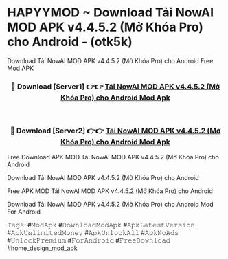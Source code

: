 # HAPYYMOD ~ Download Tải NowAI MOD APK v4.4.5.2 (Mở Khóa Pro) cho Android - (otk5k)
Download Tải NowAI MOD APK v4.4.5.2 (Mở Khóa Pro) cho Android Free Mod APK

<div align="center">
<h3>🔴 Download [Server1] 👉👉 <a href="https://apk-comot.site?title=Tải_NowAI_MOD_APK_v4.4.5.2_(Mở_Khóa_Pro)_cho_Android">Tải NowAI MOD APK v4.4.5.2 (Mở Khóa Pro) cho Android Mod Apk</a></h3><br>

<h3>🔴 Download [Server2] 👉👉 <a href="https://apk-comot.site?title=Tải_NowAI_MOD_APK_v4.4.5.2_(Mở_Khóa_Pro)_cho_Android">Tải NowAI MOD APK v4.4.5.2 (Mở Khóa Pro) cho Android Mod Apk</a></h3>
</div>


Free Download APK MOD Tải NowAI MOD APK v4.4.5.2 (Mở Khóa Pro) cho Android

Download Tải NowAI MOD APK v4.4.5.2 (Mở Khóa Pro) cho Android 

Free APK MOD Tải NowAI MOD APK v4.4.5.2 (Mở Khóa Pro) cho Android 

Download Tải NowAI MOD APK v4.4.5.2 (Mở Khóa Pro) cho Android Mod For Android

𝚃𝚊𝚐𝚜: #𝙼𝚘𝚍𝙰𝚙𝚔 #𝙳𝚘𝚠𝚗𝚕𝚘𝚊𝚍𝙼𝚘𝚍𝙰𝚙𝚔 #𝙰𝚙𝚔𝙻𝚊𝚝𝚎𝚜𝚝𝚅𝚎𝚛𝚜𝚒𝚘𝚗 #𝙰𝚙𝚔𝚄𝚗𝚕𝚒𝚖𝚒𝚝𝚎𝚍𝙼𝚘𝚗𝚎𝚢 #𝙰𝚙𝚔𝚄𝚗𝚕𝚘𝚌𝚔𝙰𝚕𝚕 #𝙰𝚙𝚔𝙽𝚘𝙰𝚍𝚜 #𝚄𝚗𝚕𝚘𝚌𝚔𝙿𝚛𝚎𝚖𝚒𝚞𝚖 #𝙵𝚘𝚛𝙰𝚗𝚍𝚛𝚘𝚒𝚍 #𝙵𝚛𝚎𝚎𝙳𝚘𝚠𝚗𝚕𝚘𝚊𝚍 #home_design_mod_apk